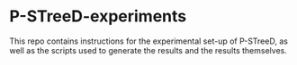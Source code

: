 # P-STreeD-experiments
This repo contains instructions for the experimental set-up of P-STreeD, as well as the scripts used to generate the results and the results themselves.
